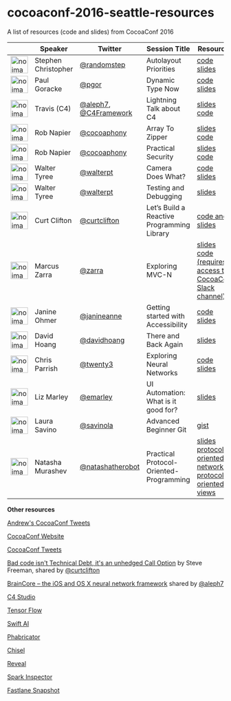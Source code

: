 # cocoaconf-2016-seattle-resources
A list of resources (code and slides) from CocoaConf 2016


|    | **Speaker**                       | **Twitter**                                                                              | **Session Title**                          | **Resources**                                                                                                                                                  |
|----|-----------------------------------|------------------------------------------------------------------------------------------|--------------------------------------------|----------------------------------------------------------------------------------------------------------------------------------------------------------------|
|  <img src="https://pbs.twimg.com/profile_images/1212128595/Step_Author_Photo_PAUSE_2010-06-30.jpg" alt="no image available" width="40" />   | Stephen Christopher  | [@randomstep](https://twitter.com/randomstep)                                                                            | Autolayout Priorities                      | [code](https://github.com/bignerdranch/auto-layout-priorities-2016) [slides](http://www.slideshare.net/randomstep/auto-layout-priorities-cocoaconf-2016-seattle) |                                                                                                                                                                ||                                   | )                                                                                        |                                            |                                                                                                                                                                |
| <img src="https://pbs.twimg.com/profile_images/417767767681417216/v_aYVi_t.jpeg" alt="no image available" width="40" />   | Paul Goracke                      | [@pgor](https://twitter.com/pgor)                                                                                   | Dynamic Type Now                           | [code](https://github.com/CorporationUnknown/DynamicTypeAlpha) [slides](http://corporationunknown.com/presentations/DynamicTypeNow.pdf)                          |
| <img src="https://pbs.twimg.com/profile_images/636579762547224577/4niHl1kC.jpg" alt="no image available" width="40" />   | Travis (C4)                       | [@aleph7](https://twitter.com/aleph7), [@C4Framework](https://twitter.com/C4Framework) | Lightning Talk about C4                    | [slides](https://github.com/C4Framework/CocoaConfSlides) [code](https://github.com/aleph7/c4-presentation)                  |
| <img src="https://pbs.twimg.com/profile_images/1997048667/Napier.png" alt="no image available" width="40" />   | Rob Napier                        | [@cocoaphony](https://twitter.com/cocoaphony)                                                                            | Array To Zipper                            | [slides](https://github.com/rnapier/array-zipper) [code](https://github.com/rnapier/array-zipper)                                                                |
| <img src="https://pbs.twimg.com/profile_images/1997048667/Napier.png" alt="no image available" width="40" />   | Rob Napier                        | [@cocoaphony](https://twitter.com/cocoaphony)                                                                          | Practical Security                         | [slides](https://github.com/rnapier/practical-security) [code](https://github.com/rnapier/practical-security)                                                    |
| <img src="https://pbs.twimg.com/profile_images/1811530188/IMG_0708.jpeg" alt="no image available" width="40" />   | Walter Tyree                      | [@walterpt](https://twitter.com/walterp)                                                | Camera Does What?                          | [code](https://github.com/waltertyree/SimplestAVCamera) [slides](https://www.tyreeapps.com/cocoaconf/seacdw.tar.gz)                                                                                                 |
| <img src="https://pbs.twimg.com/profile_images/1811530188/IMG_0708.jpeg" alt="no image available" width="40" />   | Walter Tyree                      | [@walterpt](https://twitter.com/walterp)                                                | Testing and Debugging                      | [slides](https://www.tyreeapps.com/cocoaconf/seadt.tar.gz)                                                                                                       |
| <img src="https://pbs.twimg.com/profile_images/1753481800/HeadShot.png" alt="no image available" width="40" />   | Curt Clifton                      | [@curtclifton](https://twitter.com/curtclifton)                                                                           | Let’s Build a Reactive Programming Library | [code and slides](http://curtclifton.net/cocoaconf-seattle-2016)                                                                                                 |
| <img src="https://pbs.twimg.com/profile_images/672822599252971520/7Jt-SEfA.jpg" alt="no image available" width="40" />   | Marcus Zarra                      | [@zarra](https://twitter.com/zarra)                                                     | Exploring MVC-N                            | [slides](https://cocoaconf.slack.com/files/mzarra/F16UDMVDM/mvc-n_cocoaconf_2016.pdf)   [code (requires access to CocoaConf Slack channel)](https://cocoaconf.slack.com/archives/general/p1462559802000165)                                                                         |
| <img src="https://pbs.twimg.com/profile_images/57622108/OJ1N2148_-_Version_2.jpg" alt="no image available" width="40" />   | Janine Ohmer                      | [@janineanne](https://twitter.com/janineanne)                                           | Getting started with Accessibility         | [code](https://dl.dropboxusercontent.com/u/640313/AccessibilityDemo.zip) [slides](https://dl.dropboxusercontent.com/u/640313/Accesibility.pdf)                   |
| <img src="https://pbs.twimg.com/profile_images/727851753970917377/PjGZqIdJ.jpg" alt="no image available" width="40" />   | David Hoang                       | [@davidhoang](https://twitter.com/davidhoang)                                           | There and Back Again                       | [slides](http://davidhoang.com/2016/05/07/slides-and-links-from-cocoa-conf-2016/)                                                                                |
| <img src="https://pbs.twimg.com/profile_images/185525423/IMG_6512_2.jpg" alt="no image available" width="40" />   | Chris Parrish                     | [@twenty3](https://twitter.com/twenty3)                                                 | Exploring Neural Networks                  | [code](https://github.com/twenty3/synapse) [slides](https://www.dropbox.com/s/uclojojfuobqqg1/Exploring%20Neural%20Networks.pdf?dl=0)                                                                       |
| <img src="https://pbs.twimg.com/profile_images/1383914994/mgBiX.jpg" alt="no image available" width="40" />   | Liz Marley                        | [@emarley](https://twitter.com/emarley)                                                 | UI Automation: What is it good for?        | [slides](https://medium.com/@emarley/ui-automation-screenshots-c44a41af38d1#.4hgj2ab6w)                                                                          |
| <img src="https://pbs.twimg.com/profile_images/1335353291/profile-close.png" alt="no image available" width="40" />   | Laura Savino                      | [@savinola](https://twitter.com/savinola)                                                                           | Advanced Beginner Git                      | [gist](https://gist.github.com/lsavino/77ac7bdc4751d0b504233df1be097ca6)                                                                                       |
| <img src="https://pbs.twimg.com/profile_images/651240724004864001/OFRHu0o9.jpg" alt="no image available" width="40" />   | Natasha Murashev                 | [@natashatherobot](https://twitter.com/natashatherobot)                                 | Practical Protocol-Oriented-Programming    | [slides](https://www.slideshare.net/mobile/natashatherobot/practial-protocolorientedprogramming)   [protocol-oriented networking](https://www.natashatherobot.com/protocol-oriented-networking-in-swift/)  [protocol-oriented views](https://www.natashatherobot.com/protocol-oriented-views-in-swift/)                                                             |

**Other resources**

[Andrew's CocoaConf Tweets](https://twitter.com/search?q=%23CocoaConf%20from%3AAndrewJByrne&src=typd&lang=en)

[CocoaConf Website](http://cocoaconf.com/seattle-2016/home)

[CocoaConf Tweets](https://twitter.com/search?q=%23CocoaConf%20since%3A2016-05-05%20until%3A2016-05-08&src=typd&lang=en)

[Bad code isn't Technical Debt, it's an unhedged Call Option](http://higherorderlogic.com/2010/07/bad-code-isnt-technical-debt-its-an-unhedged-call-option/)
by Steve Freeman, shared by [@curtclifton](https://twitter.com/curtclifton) 

[BrainCore – the iOS and OS X neural network
framework](https://github.com/aleph7/BrainCore) shared by [@aleph7](https://twitter.com/aleph7)

[C4 Studio](http://www.c4studio.co/) 

[Tensor Flow](http://playground.tensorflow.org/)

[Swift AI](https://github.com/collinhundley/Swift-AI)

[Phabricator](http://phabricator.org/)

[Chisel](https://github.com/facebook/chisel)

[Reveal](http://revealapp.com/)

[Spark Inspector](http://sparkinspector.com/)

[Fastlane Snapshot](https://github.com/fastlane/fastlane/tree/master/snapshot)





